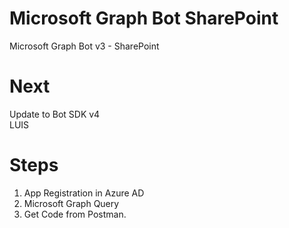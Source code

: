 # Microsoft Graph Bot SharePoint
Microsoft Graph Bot v3 - SharePoint

# Next
Update to Bot SDK v4 <br/>
LUIS

# Steps
1. App Registration in Azure AD
2. Microsoft Graph Query
3. Get Code from Postman.
